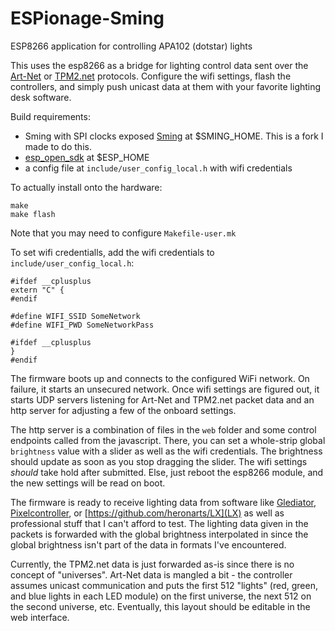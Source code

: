 # ESPionage-Sming
ESP8266 application for controlling APA102 (dotstar) lights

This uses the esp8266 as a bridge for lighting control data sent over the [Art-Net](https://en.wikipedia.org/wiki/Art-Net) or [TPM2.net](https://gist.github.com/jblang/89e24e2655be6c463c56) protocols. Configure the wifi settings, flash the controllers, and simply push unicast data at them with your favorite lighting desk software.

Build requirements:
- Sming with SPI clocks exposed [Sming](https://github.com/MisterRager/Sming) at $SMING_HOME. This is a fork I made to do this.
- [esp_open_sdk](https://github.com/pfalcon/esp-open-sdk) at $ESP_HOME
- a config file at `include/user_config_local.h` with wifi credentials

To actually install onto the hardware:
```
make
make flash
```

Note that you may need to configure `Makefile-user.mk`


To set wifi credentialls, add the wifi credentials to `include/user_config_local.h`:
```
#ifdef __cplusplus
extern "C" {
#endif

#define WIFI_SSID SomeNetwork
#define WIFI_PWD SomeNetworkPass

#ifdef __cplusplus
}
#endif
```

The firmware boots up and connects to the configured WiFi network. On failure, it starts an unsecured network. Once wifi settings are figured out, it starts UDP servers listening for Art-Net and TPM2.net packet data and an http server for adjusting a few of the onboard settings.

The http server is a combination of files in the `web` folder and some control endpoints called from the javascript. There, you can set a whole-strip global `brightness` value with a slider as well as the wifi credentials. The brightness should update as soon as you stop dragging the slider. The wifi settings *should* take hold after submitted. Else, just reboot the esp8266 module, and the new settings will be read on boot.

The firmware is ready to receive lighting data from software like [Glediator](http://www.solderlab.de/index.php/software/glediator), [Pixelcontroller](http://pixelinvaders.ch/?page_id=160), or [https://github.com/heronarts/LX](LX) as well as professional stuff that I can't afford to test. The lighting data given in the packets is forwarded with the global brightness interpolated in since the global brightness isn't part of the data in formats I've encountered.

Currently, the TPM2.net data is just forwarded as-is since there is no concept of "universes". Art-Net data is mangled a bit - the controller assumes unicast communication and puts the first 512 "lights" (red, green, and blue lights in each LED module) on the first universe, the next 512 on the second universe, etc. Eventually, this layout should be editable in the web interface. 
